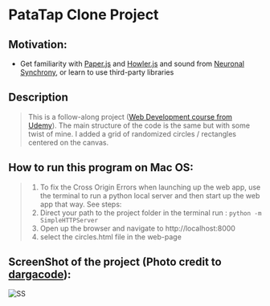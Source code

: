 # PataTap Clone Project 
## Motivation:
 * Get familiarity with [Paper.js](http://paperjs.org/) and [Howler.js](https://howlerjs.com/) 
  and sound from [Neuronal Synchrony](https://github.com/jonobr1/Neuronal-Synchrony), or learn to use third-party libraries
## Description
> This is a follow-along project ([Web Development course from Udemy](https://www.udemy.com/the-web-developer-bootcamp/)).
> The main structure of the code is the same but with some twist of mine. I added a grid of randomized 
> circles / rectangles centered on the canvas. 
## How to run this program on Mac OS: 
>  1. To fix the Cross Origin Errors when launching up the web app, use the terminal to run a python local server and then start up the web app that way. See steps:
>  2. Direct your path to the project folder in the terminal run : 
>  ```python -m SimpleHTTPServer```
>  3. Open up the browser and navigate to http://localhost:8000
>  4. select the circles.html file in the web-page
    
## ScreenShot of the project (Photo credit to [dargacode](http://blog.dargacode.com/post/142158552726/patatap-clone-project)): 
![SS](http://78.media.tumblr.com/f326a36336b2c7fc76ee5bafed4dbef8/tumblr_inline_o51imkn2371tvc5hi_1280.png)

